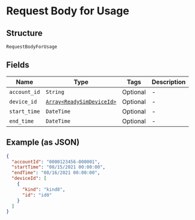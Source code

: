 
# Request Body for Usage

## Structure

`RequestBodyForUsage`

## Fields

| Name | Type | Tags | Description |
|  --- | --- | --- | --- |
| `account_id` | `String` | Optional | - |
| `device_id` | [`Array<ReadySimDeviceId>`](../../doc/models/ready-sim-device-id.md) | Optional | - |
| `start_time` | `DateTime` | Optional | - |
| `end_time` | `DateTime` | Optional | - |

## Example (as JSON)

```json
{
  "accountId": "0000123456-000001",
  "startTime": "08/15/2021 00:00:00",
  "endTime": "08/16/2021 00:00:00",
  "deviceId": [
    {
      "kind": "kind8",
      "id": "id0"
    }
  ]
}
```


